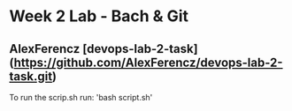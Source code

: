 # Week 2 Lab - Bach & Git
AlexFerencz
[devops-lab-2-task] (https://github.com/AlexFerencz/devops-lab-2-task.git)
---
To run the scrip.sh run: \'bash script.sh\'
